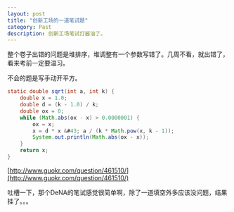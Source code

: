 ```yaml
---
layout: post
title: "创新工场的一道笔试题"
category: Past
description: 创新工场笔试打酱油了。
---
```

整个卷子出错的问题是堆排序，堆调整有一个参数写错了。几周不看，就出错了，看来考前一定要温习。

不会的题是写手动开平方。

```java
static double sqrt(int a, int k) {
	double x = 1.0;
	double d = (k - 1.0) / k;
	double ox = 0;
	while (Math.abs(ox - x) > 0.0000001) {
		ox = x;
		x = d * x &#43; a / (k * Math.pow(x, k - 1));
		System.out.println(Math.abs(ox - x));
	}
	return x;
}
```

[http://www.guokr.com/question/461510/](http://www.guokr.com/question/461510/)

吐槽一下，那个DeNA的笔试感觉很简单啊，除了一道填空外多应该没问题，结果挂了。。。
